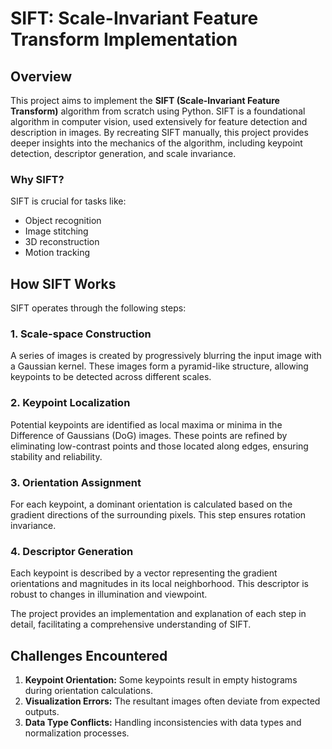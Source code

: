# SIFT: Scale-Invariant Feature Transform Implementation

## Overview

This project aims to implement the **SIFT (Scale-Invariant Feature Transform)** algorithm from scratch using Python. SIFT is a foundational algorithm in computer vision, used extensively for feature detection and description in images. By recreating SIFT manually, this project provides deeper insights into the mechanics of the algorithm, including keypoint detection, descriptor generation, and scale invariance.

### Why SIFT?

SIFT is crucial for tasks like:

- Object recognition
- Image stitching
- 3D reconstruction
- Motion tracking

## How SIFT Works
SIFT operates through the following steps:
### 1. Scale-space Construction
A series of images is created by progressively blurring the input image with a Gaussian kernel. These images form a pyramid-like structure, allowing keypoints to be detected across different scales.

### 2. Keypoint Localization
Potential keypoints are identified as local maxima or minima in the Difference of Gaussians (DoG) images. These points are refined by eliminating low-contrast points and those located along edges, ensuring stability and reliability.

### 3. Orientation Assignment
For each keypoint, a dominant orientation is calculated based on the gradient directions of the surrounding pixels. This step ensures rotation invariance.

### 4. Descriptor Generation
Each keypoint is described by a vector representing the gradient orientations and magnitudes in its local neighborhood. This descriptor is robust to changes in illumination and viewpoint.

The project provides an implementation and explanation of each step in detail, facilitating a comprehensive understanding of SIFT.

## Challenges Encountered
1. **Keypoint Orientation:** Some keypoints result in empty histograms during orientation calculations.
2. **Visualization Errors:** The resultant images often deviate from expected outputs.
3. **Data Type Conflicts:** Handling inconsistencies with data types and normalization processes.

